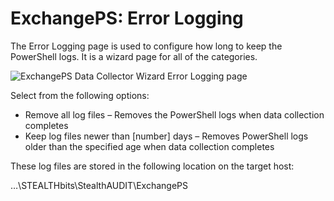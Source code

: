 # ExchangePS: Error Logging

The Error Logging page is used to configure how long to keep the PowerShell logs. It is a wizard
page for all of the categories.

![ExchangePS Data Collector Wizard Error Logging page](/img/product_docs/accessanalyzer/admin/datacollector/exchangeps/errorlogging.webp)

Select from the following options:

- Remove all log files – Removes the PowerShell logs when data collection completes
- Keep log files newer than [number] days – Removes PowerShell logs older than the specified age
  when data collection completes

These log files are stored in the following location on the target host:

…\STEALTHbits\StealthAUDIT\ExchangePS
